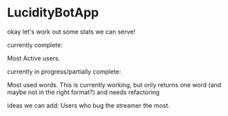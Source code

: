 # LucidityBotApp


okay let's work out some stats we can serve!

currently complete:

Most Active users.

currently in progress/partially complete:

Most used words. This is currently working, but only returns one word (and maybe not in the right format?) and needs refactoring

ideas we can add:
Users who bug the streamer the most.
